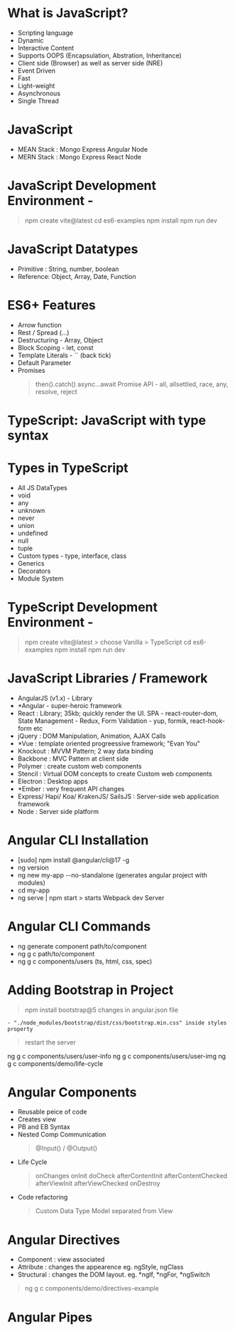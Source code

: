 # What is JavaScript?

- Scripting language
- Dynamic
- Interactive Content
- Supports OOPS (Encapsulation, Abstration, Inheritance)
- Client side (Browser) as well as server side (NRE)
- Event Driven
- Fast
- Light-weight
- Asynchronous
- Single Thread

# JavaScript

- MEAN Stack : Mongo Express Angular Node
- MERN Stack : Mongo Express React Node

# JavaScript Development Environment -

> npm create vite@latest
> cd es6-examples
> npm install
> npm run dev

# JavaScript Datatypes

- Primitive : String, number, boolean
- Reference: Object, Array, Date, Function

# ES6+ Features

- Arrow function
- Rest / Spread (...)
- Destructuring - Array, Object
- Block Scoping - let, const
- Template Literals - `` (back tick)
- Default Parameter
- Promises
  > then().catch()
  > async...await
  > Promise API - all, allsettled, race, any, resolve, reject

# TypeScript: JavaScript with type syntax

# Types in TypeScript

- All JS DataTypes
- void
- any
- unknown
- never
- union
- undefined
- null
- tuple
- Custom types - type, interface, class
- Generics
- Decorators
- Module System

# TypeScript Development Environment -

> npm create vite@latest > choose Vanilla > TypeScript
> cd es6-examples
> npm install
> npm run dev

# JavaScript Libraries / Framework

- AngularJS (v1.x) - Library
- \*Angular - super-heroic framework
- React : Library; 35kb; quickly render the UI. SPA - react-router-dom, State Management - Redux, Form Validation - yup, formik, react-hook-form etc
- jQuery : DOM Manipulation, Animation, AJAX Calls
- \*Vue : template oriented progreessive framework; "Evan You"
- Knockout : MVVM Pattern; 2 way data binding
- Backbone : MVC Pattern at client side
- Polymer : create custom web components
- Stencil : Virtual DOM concepts to create Custom web components
- Electron : Desktop apps
- \*Ember : very frequent API changes
- Express/ Hapi/ Koa/ KrakenJS/ SailsJS : Server-side web application framework
- Node : Server side platform

# Angular CLI Installation

- [sudo] npm install @angular/cli@17 -g
- ng version
- ng new my-app --no-standalone (generates angular project with modules)
- cd my-app
- ng serve | npm start > starts Webpack dev Server

# Angular CLI Commands

- ng generate component path/to/component
- ng g c path/to/component
- ng g c components/users (ts, html, css, spec)

# Adding Bootstrap in Project

> npm install bootstrap@5
> changes in angular.json file

    - "./node_modules/bootstrap/dist/css/bootstrap.min.css" inside styles property

> restart the server

ng g c components/users/user-info
ng g c components/users/user-img
ng g c components/demo/life-cycle

# Angular Components

- Reusable peice of code
- Creates view
- PB and EB Syntax
- Nested Comp Communication
  > @Input() / @Output()
- Life Cycle
  > onChanges
  > onInit
  > doCheck
  > afterContentInit
  > afterContentChecked
  > afterViewInit
  > afterViewChecked
  > onDestroy
- Code refactoring
  > Custom Data Type
  > Model separated from View

# Angular Directives

- Component : view associated
- Attribute : changes the appearence eg. ngStyle, ngClass
- Structural : changes the DOM layout. eg. *ngIf, *ngFor, \*ngSwitch

> ng g c components/demo/directives-example

# Angular Pipes
